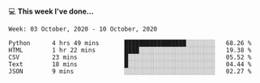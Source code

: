 💻 **This week I've done...**

<!--START_SECTION:waka-->
```text
Week: 03 October, 2020 - 10 October, 2020

Python      4 hrs 49 mins       █████████████████░░░░░░░░   68.26 % 
HTML        1 hr 22 mins        ████░░░░░░░░░░░░░░░░░░░░░   19.38 % 
CSV         23 mins             █░░░░░░░░░░░░░░░░░░░░░░░░   05.52 % 
Text        18 mins             █░░░░░░░░░░░░░░░░░░░░░░░░   04.44 % 
JSON        9 mins              ░░░░░░░░░░░░░░░░░░░░░░░░░   02.27 %
```
<!--END_SECTION:waka-->
